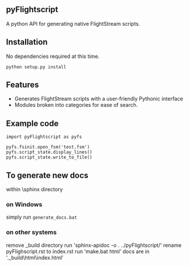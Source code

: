 ## pyFlightscript

A python API for generating native FlightStream scripts.

## Installation

No dependencies required at this time.

`python setup.py install`

## Features

- Generates FlightStream scripts with a user-friendly Pythonic interface
- Modules broken into categories for ease of search.

## Example code

```
import pyFlightscript as pyfs

pyfs.fsinit.open_fsm('test.fsm')
pyfs.script_state.display_lines()
pyfs.script_state.write_to_file()
```

## To generate new docs

within \sphinx directory

### on Windows

simply run `generate_docs.bat`

### on other systems

remove \_build directory
run 'sphinx-apidoc -o . ../pyFlightscript/'
rename pyFlighscript.rst to index.rst
run 'make.bat html'
docs are in '.\_build\html\index.html'
